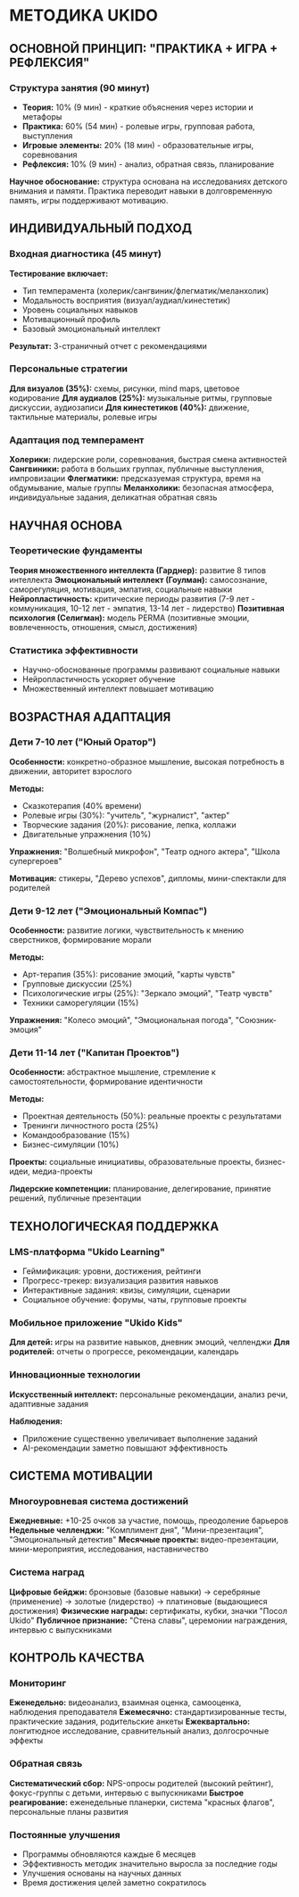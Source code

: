# МЕТОДИКА UKIDO

## ОСНОВНОЙ ПРИНЦИП: "ПРАКТИКА + ИГРА + РЕФЛЕКСИЯ"

### Структура занятия (90 минут)
- **Теория:** 10% (9 мин) - краткие объяснения через истории и метафоры
- **Практика:** 60% (54 мин) - ролевые игры, групповая работа, выступления
- **Игровые элементы:** 20% (18 мин) - образовательные игры, соревнования
- **Рефлексия:** 10% (9 мин) - анализ, обратная связь, планирование

**Научное обоснование:** структура основана на исследованиях детского внимания и памяти. Практика переводит навыки в долговременную память, игры поддерживают мотивацию.

## ИНДИВИДУАЛЬНЫЙ ПОДХОД

### Входная диагностика (45 минут)
**Тестирование включает:**
- Тип темперамента (холерик/сангвиник/флегматик/меланхолик)
- Модальность восприятия (визуал/аудиал/кинестетик)
- Уровень социальных навыков
- Мотивационный профиль
- Базовый эмоциональный интеллект

**Результат:** 3-страничный отчет с рекомендациями

### Персональные стратегии

**Для визуалов (35%):** схемы, рисунки, mind maps, цветовое кодирование
**Для аудиалов (25%):** музыкальные ритмы, групповые дискуссии, аудиозаписи
**Для кинестетиков (40%):** движение, тактильные материалы, ролевые игры

### Адаптация под темперамент

**Холерики:** лидерские роли, соревнования, быстрая смена активностей
**Сангвиники:** работа в больших группах, публичные выступления, импровизации
**Флегматики:** предсказуемая структура, время на обдумывание, малые группы
**Меланхолики:** безопасная атмосфера, индивидуальные задания, деликатная обратная связь

## НАУЧНАЯ ОСНОВА

### Теоретические фундаменты
**Теория множественного интеллекта (Гарднер):** развитие 8 типов интеллекта
**Эмоциональный интеллект (Гоулман):** самосознание, саморегуляция, мотивация, эмпатия, социальные навыки
**Нейропластичность:** критические периоды развития (7-9 лет - коммуникация, 10-12 лет - эмпатия, 13-14 лет - лидерство)
**Позитивная психология (Селигман):** модель PERMA (позитивные эмоции, вовлеченность, отношения, смысл, достижения)

### Статистика эффективности
- Научно-обоснованные программы развивают социальные навыки
- Нейропластичность ускоряет обучение
- Множественный интеллект повышает мотивацию

## ВОЗРАСТНАЯ АДАПТАЦИЯ

### Дети 7-10 лет ("Юный Оратор")
**Особенности:** конкретно-образное мышление, высокая потребность в движении, авторитет взрослого

**Методы:**
- Сказкотерапия (40% времени)
- Ролевые игры (30%): "учитель", "журналист", "актер"
- Творческие задания (20%): рисование, лепка, коллажи
- Двигательные упражнения (10%)

**Упражнения:** "Волшебный микрофон", "Театр одного актера", "Школа супергероев"

**Мотивация:** стикеры, "Дерево успехов", дипломы, мини-спектакли для родителей

### Дети 9-12 лет ("Эмоциональный Компас")
**Особенности:** развитие логики, чувствительность к мнению сверстников, формирование морали

**Методы:**
- Арт-терапия (35%): рисование эмоций, "карты чувств"
- Групповые дискуссии (25%)
- Психологические игры (25%): "Зеркало эмоций", "Театр чувств"
- Техники саморегуляции (15%)

**Упражнения:** "Колесо эмоций", "Эмоциональная погода", "Союзник-эмоция"

### Дети 11-14 лет ("Капитан Проектов")
**Особенности:** абстрактное мышление, стремление к самостоятельности, формирование идентичности

**Методы:**
- Проектная деятельность (50%): реальные проекты с результатами
- Тренинги личностного роста (25%)
- Командообразование (15%)
- Бизнес-симуляции (10%)

**Проекты:** социальные инициативы, образовательные проекты, бизнес-идеи, медиа-проекты

**Лидерские компетенции:** планирование, делегирование, принятие решений, публичные презентации

## ТЕХНОЛОГИЧЕСКАЯ ПОДДЕРЖКА

### LMS-платформа "Ukido Learning"
- Геймификация: уровни, достижения, рейтинги
- Прогресс-трекер: визуализация развития навыков
- Интерактивные задания: квизы, симуляции, сценарии
- Социальное обучение: форумы, чаты, групповые проекты

### Мобильное приложение "Ukido Kids"
**Для детей:** игры на развитие навыков, дневник эмоций, челленджи
**Для родителей:** отчеты о прогрессе, рекомендации, календарь

### Инновационные технологии
**Искусственный интеллект:** персональные рекомендации, анализ речи, адаптивные задания

**Наблюдения:**
- Приложение существенно увеличивает выполнение заданий
- AI-рекомендации заметно повышают эффективность

## СИСТЕМА МОТИВАЦИИ

### Многоуровневая система достижений
**Ежедневные:** +10-25 очков за участие, помощь, преодоление барьеров
**Недельные челленджи:** "Комплимент дня", "Мини-презентация", "Эмоциональный детектив"
**Месячные проекты:** видео-презентации, мини-мероприятия, исследования, наставничество

### Система наград
**Цифровые бейджи:** бронзовые (базовые навыки) → серебряные (применение) → золотые (лидерство) → платиновые (выдающиеся достижения)
**Физические награды:** сертификаты, кубки, значки "Посол Ukido"
**Публичное признание:** "Стена славы", церемонии награждения, интервью с выпускниками

## КОНТРОЛЬ КАЧЕСТВА

### Мониторинг
**Еженедельно:** видеоанализ, взаимная оценка, самооценка, наблюдения преподавателя
**Ежемесячно:** стандартизированные тесты, практические задания, родительские анкеты
**Ежеквартально:** лонгитюдное исследование, сравнительный анализ, долгосрочные эффекты

### Обратная связь
**Систематический сбор:** NPS-опросы родителей (высокий рейтинг), фокус-группы с детьми, интервью с выпускниками
**Быстрое реагирование:** еженедельные планерки, система "красных флагов", персональные планы развития

### Постоянные улучшения
- Программы обновляются каждые 6 месяцев
- Эффективность методик значительно выросла за последние годы
- Улучшения основаны на научных данных
- Время достижения целей заметно сократилось
